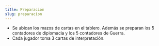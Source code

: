 ```yaml
---
title: Preparación
slug: preparacion
---
```


- Se ubican los mazos de cartas en el tablero. Además se preparan los 5 contadores de diplomacia y los 5 contadores de Guerra.
- Cada jugador toma 3 cartas de interpretación.
